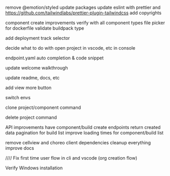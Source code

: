remove @emotion/styled
update packages
update eslint with prettier and https://github.com/tailwindlabs/prettier-plugin-tailwindcss
add copyrights

component create improvements
verify with all component types
file picker for dockerfile
validate buildpack type

add deployment track selector

decide what to do with open project in vscode, etc in console

endpoint.yaml auto completion & code snippet

update welcome walkthrough

update readme, docs, etc

add view more button

switch envs

clone project/component command

delete project command

API improvements
have component/build create endpoints return created data
pagination for build list
improve loading times for component/build list

remove cellview and choreo client dependencies
cleanup everything
improve docs


////
Fix first time user flow in cli and vscode (org creation flow)



Verify Windows installation